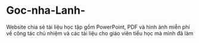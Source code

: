 # Goc-nha-Lanh-
Website chia sẻ tài liệu học tập gồm PowerPoint, PDF và hình ảnh miễn phí về công tác chủ nhiệm và các tài liệu cho giáo viên tiểu học mà mình đã làm
